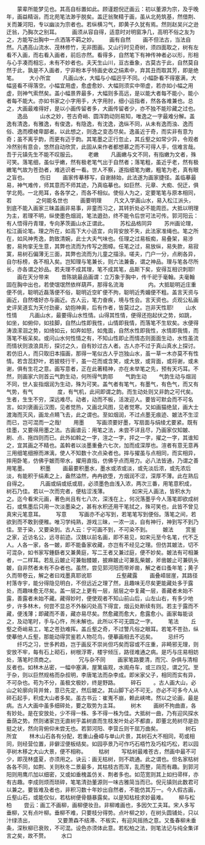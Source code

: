 <!-- { "loadSidebar": true } -->
　　蒙辈所能梦见也。其高自标置如此。顾谨题倪迂画云：初以董源为宗，及乎晚年，画益精诣，而北苑笔法渺乎脱矣。盖迂翁聚精于画，虽从北苑筑基，然借荆、关而兼河阳，专以幽淡为宗者也。若纵横习气，即黄子久犹有焉。然则赵吴兴之逊迂翁，乃胸次之别耳。
　　画须从容自得，适意时对明窗净几，高明不俗之友为之，方能写出胸中一点洒落不羁之妙。
　　画有自然
　　画不但法古，当法自然。凡遇高山流水、茂林修竹，无非图画。又山行时见奇树，须四面取之，树有左看不入画，而右看入画者，前后亦然。看得多，自然笔下有神传神者必以形，形相与心手凑而相忘，未有不妙者也。夫天生山川，亘古垂象，古莫古于此，自然莫自然于此，孰是不入画者，宁非粉本乎特画史收之绢素中，弃其丑而取其芳，即是绝笔。
　　大小所宜
　　凡画山水，大幅与小幅迥乎不同。小幅卧看不得塞满，大幅竖看不得落空。小幅宜用虚，愈虚愈妙、大幅则须实中带虚，若亦如小幅之用虚，则神气索然矣。盖小幅景界最多，大幅则多高远，是以能大者每不能小，能小者每不能大。亦如书家之小字用手，大字用肘，细小运指者，然各各难兼也。总之，大画最难得好，是以小画传留者多，大画传留者少，亦不独不能珍藏之过也。
　　逸品
　　山水之妙，苍古奇峭、圆浑韵动则易知，唯逸之一字最难分解。盖逸有清逸，有雅逸，有俊逸，有隐逸，有沈逸，逸纵不同，从未有逸而浊、逸而俗、逸而模棱卑鄙者。以此想之，则逸之变态尽矣。逸虽近于奇，而实非有意为奇；虽不离乎韵，而更有迈于韵。其笔墨之正行忽止，其丘壑之如常少异，令观者冷然别有意会，悠然自动欣赏，此固从来作者都想慕之而不可得人手，信难言哉。吾于元镇先生不能不叹服云。
　　老嫩
　　凡画嫩与文不同，有指嫩为文者，殊可笑。落笔细，虽似乎嫩，然有极老笔气出于自然者；落笔粗，虽近乎老，然有极嫩笔气故为苍劲者，难逃识者一看。世人不察，遂指细笔为嫩，粗笔为老，真有眼之盲也。
　　伤旧
　　画家传摹移写，自谢赫始，此法遂为画家捷径。盖临摹最易，神气难传，师其意而不师其迹，乃真临摹也。如巨然、元章、大痴、倪迂，俱学北苑。一北苑耳，各各学之，而各不相似。使俗人为之，定要笔笔与原本相同，若
　　
　　之何能名世也
　　画要明理
　　凡文入学画山水，易入松江派头，到底不能入画家三昧盖画非易事，非童而习之，其转折处必不能周匝。大抵以明理为主，若理不明，纵使墨色烟润，笔法遒劲，终不能令后世可法可传。郭河阳云：有人悟得丹青理，专向茅茨画山水正谓此。
　　苏松品格同异
　　苏州画论理，松江画论笔。理之所在，如高下大小适宜，向背安放不失，此法家准绳也。笔之所在，如风神秀逸，韵致清婉，此士大夫气味也。任理之过易板痴，易叠架，易涉套，易拘挛无生意，其弊也流而为传写之图幛。任笔之过，易放纵，易失款，易寂寞，易树石偏薄无三面，其弊也流而为儿童之描涂。嗟夫，门户一分，点刷各异，自尔标榜，各不相入矣。岂知理与笔兼长，则六法兼备，谓之神品。理与笔各尽所长，亦各谓之妙品。若夫理不成其理，笔不成其笔，品斯下矣，安得互相识刺耶!
　　画在天分带来
　　昔陈姚最品画谓：立万象于胸中，传千祀于毫翰。夫毫翰固在胸中出也，若使氓氓然依样葫芦，那得名流海
　　
　　内。大抵聪明近庄重便不佻，聪明近磊落便不俗，聪明近空旷便不拘，聪明近秀媚便不粗。盖言天资与画近，自然嗜好亦与画近。古人云，笔力奋疾，境与性会。言天资也。贞观公私画史评吴道玄为天付劲豪，幼抱神奥，后有作者，皆莫过之。岂非天性耶!
　　山水性情
　　凡画山水，最要得山水性情。山得其性情，便得还抱起伏之势，如跳，如坐，如俯仰，如挂脚，自然山性即我性，山情即我情，而落笔不生软矣。水便得涛浪潆洄之势，如绮如云，如奔如怒，如鬼面，自然水性即我性，水情即我情，而落笔不板呆矣。或问山水何性情之有，不知山性即止而情态则面面生动，水性虽流而情状则浪浪具形，探讨之久，自有妙过古人者。古人亦不过于真山真水上探讨。若仿旧人，而只取旧本描画，那得一笔似古人乎岂独山水，虽一草一木亦莫不有性情。若含蕊舒叶，若披枝行干，虽一花而或含笑，或大放，或背面，或将谢，或未谢，俱有生花之意。画写意者，正在此著精神，亦在未举笔之先，预有天巧耳。不然，则画家六则首云气韵生动，何所得气韵耶
　　气韵生动
　　气韵生动与烟润不同，世人妄指烟润为生动，殊为可笑。盖气者有笔气，有墨气，有色气，而又有气势，有气
　　
　　度，有气机，此间即谓之韵。而生动处则又非韵之可代矣。生者，生生不穷，深远难尽。动者，动而不板，活泼迎人。要皆可默会而不可名言。如刘褒画云汉图，见者觉热，又画北风图，见者觉寒。又如画猫绝鼠，画大士渡海而灭风，画龙点睛飞去，此之谓也。至如烟润，不过点墨无痕迹、皴法不生涩而已，岂可混而一之哉!
　　用墨
　　写画须要好墨，写扇面与绢绫尤要紧。既有佳墨，又要得用墨之法。古画谱云：用笔之法，未尝不详且尽，乃画家仅知皴、刷、点、拖四则而已。此外如斡之一字，渲之一字，抨之一字，擢之一字，其谁知之，宜其画之不精也。盖斡者以淡墨重叠六七次，加而成深厚也。渲者有意无意再三用细笔细擦而淋漓，使人不知数十次点染者也。摔与擢虽与点相同，而实相异，摔用卧笔，仿佛乎皴而带水，擢用直指，仿佛乎点而用力。必八法皆通，乃谓之善用笔墨。
　　积墨
　　画最要积墨水，墨水或浓或淡，或先淡后浓，或先浓后淡，有能积于绢素之上，盎然溢然，冉冉欲堕，方烟润不涩，深厚不薄。此在熟后自得之。
　　凡画或绢或纸或扇，必须墨色由浅入浓，两次三番，用笔意积成，树石乃佳。若以一次而完者，便枯涩浅薄。
　　
　　如宋元人画法，皆积水为之。迄今看宋元画，著色尚且有七八次，深浅在上，何况落墨乎今人落笔即欲成树石，或焦墨后只用一次淡墨染之，甚有水积还用干笔拭之，殊可笑也，此皆不曾见真宋元笔意耳。
　　写意
　　写画亦不必写到，若笔笔写到便俗。落笔之间，若欲到而不敢到便稚。唯习学纯熟，游戏三昧，一浓一淡，自有神行，神到写不到乃佳。至于染，又要染到。古人云：宁可画不到，不可染不到。
　　皴法
　　赏鉴之家，近访名公，远寻前迹。汉魏以前名画，即不易见，如宋元至今名笔，代不乏人。人各一家，各一皴，即不能备家收藏，亦岂有不经见之理。但仿其皴法，切不可混杂，如书家写鍾繇者又兼黄庭，写二王者又兼过庭，便不妙矣。皴法有可相兼者，一二样耳。若乱云皴止可兼骷髅皴，披麻皴止可兼乱柴皴，斧凿皴止可兼矾头皴，自非然者未有不杂者也。虽然，尝见郭河阳而带斧凿，解之者曰蚤年笔；黄子久而带卷云，解之者曰戏墨真耶讹耶
　　
　　丘壑藏露
　　画叠嶂层崖，其路径村落寺宇，能分得隐见明白，不但远近之理了然，且趣味无尽矣更能藏处多于露处，而趣味愈无尽矣。盖一层之上更有一层，层层之中复藏一层，善藏者未始不露，善露者未始不藏。藏得妙时，便使观者不知山前山后，山左山右，有多少地步，许多林木，何尝不显总不外躲闪处高下得宜，烟云处断续有则。若主于露而不藏，便浅薄；即藏而不善，藏亦易尽矣。然愈藏而愈大，愈露愈小。画家每能谈之，及动笔时，手与心忤，所未解也。此所以不可无圆之一字。
　　笔法
　　丘壑之奇峭易工，笔之苍劲难挥。盖丘壑之奇，不过警凡俗之眼耳。若笔不苍劲，纵使摹他人丘壑，那能动得赏鉴若人物花鸟，便摹画相去不远矣。
　　忌纤巧
　　纤巧之习，世多矜趋，岂于画反不崇尚但巧矣而容或不庄重，非畸邪无理，则安放不牢，每有石上砌石，树根浮寄，楼宇倾压，路径难通之病。是巧与庄易相妨处，落笔时须商之。
　　
　　冗与杂不同
　　画家笔路要清，而冗、杂俱与清相反者也。如林木丛密，一幅中塞满，屋篱庙观，水阁舟车，或三四见，谓之冗。至于杂，则以巨然规格而杂叔明，李唐笔法而杂李成。即米家父子，相同而实有异，不可杂也。苟为不分，虽极文极妙，终是野路。
　　碎石
　　。古人画大山，必山之轮廓向背并耸，意已先定，然后皴之。其山脚下必不可无，亦必不可多今人从碎石起手，积成大山者多矣。虽古书云：崔嵬不崩，赖此峡啤。然以之论画，最是病。古人大画中虽多细碎处，要之取势为主耳。
　　树木
　　画树不拘曲直，各有妙处。是在安放处，少不得一株、多不得一株为佳。大抵树一曲，乃有迎风探水垂荫之势。然则诸家岂无直树乎盖树直而生枝发叶处必不都直，即董北苑树尽是劲挺之状，然向背俯仰未尝无也。若郭河阳、李营丘则干屈万曲矣。
　　
　　树石所宜
　　林木山石各有分配，若重山叠嶂与单山片景，其树石大不相同，苟或相同，则经营位置，非僻涩便板结矣。如园亭景乃可作巧石梧竹及巧桧巧松，若以园亭树木移之大山大景，便不相称。
　　枯树
　　写枯树最难苍古，然画中最不可少，即茂林盛夏，亦须用之。诀云：画无枯树，则不疏通。此之谓也。但名家枯树各各不同，如荆、关则秋冬二景最多，其枯枝古而浑，乱而整，简而有趣。到郭河阳则用鹰爪加以细密，又或如垂槐盖仿关、荆者多也。如范宽则其上如扫帚样，亦有古趣。李成则烦而琐碎，笔笔清劲董源则一味古雅简当而已。倪元镇则此数君可以兼之。要皆难及者也，非积习数十年妙出自然者，不能仿其万一。今人假古画，丘壑山石，或能仅似，若枯树便骨髓暴露矣。以是知枯枝求妙最难。
　　柳与松柏
　　尝云：画工不画柳，画柳便妆丑。非柳难画也，多因欠工夫耳。宋人多写垂柳，又有点叶柳。垂柳不难，只要枝分得势。点叶柳之妙，在树头圆铺处，只以汁绿渍出，
　　
　　又要萧森不结滞、不板实，有迎风摇扬之意。又蚤春柳未垂条，深秋柳已衰败，不可混。设色亦须体此意。若松柏之法，则笔法记与纯全集详言之矣，故不赘。
　　水口
